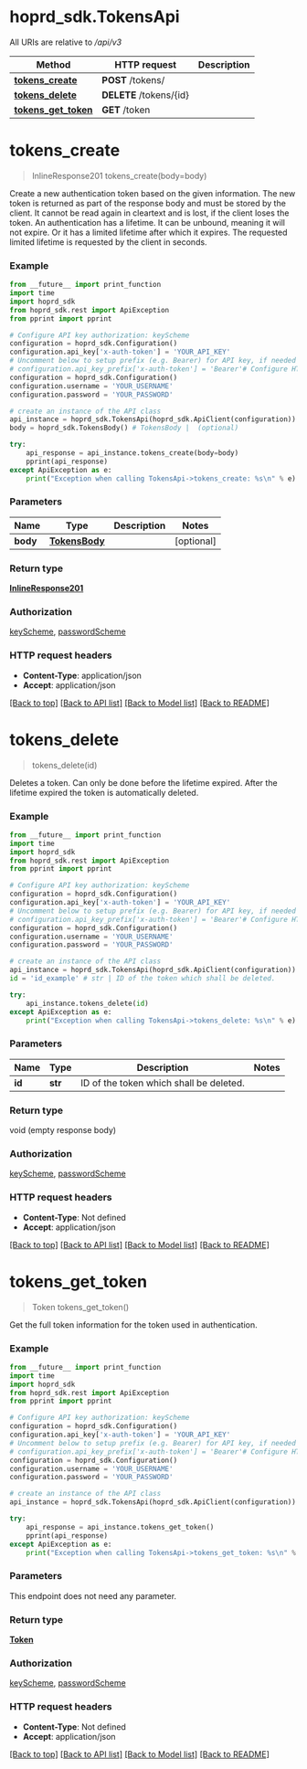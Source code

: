 # hoprd_sdk.TokensApi

All URIs are relative to */api/v3*

Method | HTTP request | Description
------------- | ------------- | -------------
[**tokens_create**](TokensApi.md#tokens_create) | **POST** /tokens/ | 
[**tokens_delete**](TokensApi.md#tokens_delete) | **DELETE** /tokens/{id} | 
[**tokens_get_token**](TokensApi.md#tokens_get_token) | **GET** /token | 

# **tokens_create**
> InlineResponse201 tokens_create(body=body)



Create a new authentication token based on the given information. The new token is returned as part of the response body and must be stored by the client. It cannot be read again in cleartext and is lost, if the client loses the token. An authentication has a lifetime. It can be unbound, meaning it will not expire. Or it has a limited lifetime after which it expires. The requested limited lifetime is requested by the client in seconds.

### Example
```python
from __future__ import print_function
import time
import hoprd_sdk
from hoprd_sdk.rest import ApiException
from pprint import pprint

# Configure API key authorization: keyScheme
configuration = hoprd_sdk.Configuration()
configuration.api_key['x-auth-token'] = 'YOUR_API_KEY'
# Uncomment below to setup prefix (e.g. Bearer) for API key, if needed
# configuration.api_key_prefix['x-auth-token'] = 'Bearer'# Configure HTTP basic authorization: passwordScheme
configuration = hoprd_sdk.Configuration()
configuration.username = 'YOUR_USERNAME'
configuration.password = 'YOUR_PASSWORD'

# create an instance of the API class
api_instance = hoprd_sdk.TokensApi(hoprd_sdk.ApiClient(configuration))
body = hoprd_sdk.TokensBody() # TokensBody |  (optional)

try:
    api_response = api_instance.tokens_create(body=body)
    pprint(api_response)
except ApiException as e:
    print("Exception when calling TokensApi->tokens_create: %s\n" % e)
```

### Parameters

Name | Type | Description  | Notes
------------- | ------------- | ------------- | -------------
 **body** | [**TokensBody**](TokensBody.md)|  | [optional] 

### Return type

[**InlineResponse201**](InlineResponse201.md)

### Authorization

[keyScheme](../README.md#keyScheme), [passwordScheme](../README.md#passwordScheme)

### HTTP request headers

 - **Content-Type**: application/json
 - **Accept**: application/json

[[Back to top]](#) [[Back to API list]](../README.md#documentation-for-api-endpoints) [[Back to Model list]](../README.md#documentation-for-models) [[Back to README]](../README.md)

# **tokens_delete**
> tokens_delete(id)



Deletes a token. Can only be done before the lifetime expired. After the lifetime expired the token is automatically deleted.

### Example
```python
from __future__ import print_function
import time
import hoprd_sdk
from hoprd_sdk.rest import ApiException
from pprint import pprint

# Configure API key authorization: keyScheme
configuration = hoprd_sdk.Configuration()
configuration.api_key['x-auth-token'] = 'YOUR_API_KEY'
# Uncomment below to setup prefix (e.g. Bearer) for API key, if needed
# configuration.api_key_prefix['x-auth-token'] = 'Bearer'# Configure HTTP basic authorization: passwordScheme
configuration = hoprd_sdk.Configuration()
configuration.username = 'YOUR_USERNAME'
configuration.password = 'YOUR_PASSWORD'

# create an instance of the API class
api_instance = hoprd_sdk.TokensApi(hoprd_sdk.ApiClient(configuration))
id = 'id_example' # str | ID of the token which shall be deleted.

try:
    api_instance.tokens_delete(id)
except ApiException as e:
    print("Exception when calling TokensApi->tokens_delete: %s\n" % e)
```

### Parameters

Name | Type | Description  | Notes
------------- | ------------- | ------------- | -------------
 **id** | **str**| ID of the token which shall be deleted. | 

### Return type

void (empty response body)

### Authorization

[keyScheme](../README.md#keyScheme), [passwordScheme](../README.md#passwordScheme)

### HTTP request headers

 - **Content-Type**: Not defined
 - **Accept**: application/json

[[Back to top]](#) [[Back to API list]](../README.md#documentation-for-api-endpoints) [[Back to Model list]](../README.md#documentation-for-models) [[Back to README]](../README.md)

# **tokens_get_token**
> Token tokens_get_token()



Get the full token information for the token used in authentication.

### Example
```python
from __future__ import print_function
import time
import hoprd_sdk
from hoprd_sdk.rest import ApiException
from pprint import pprint

# Configure API key authorization: keyScheme
configuration = hoprd_sdk.Configuration()
configuration.api_key['x-auth-token'] = 'YOUR_API_KEY'
# Uncomment below to setup prefix (e.g. Bearer) for API key, if needed
# configuration.api_key_prefix['x-auth-token'] = 'Bearer'# Configure HTTP basic authorization: passwordScheme
configuration = hoprd_sdk.Configuration()
configuration.username = 'YOUR_USERNAME'
configuration.password = 'YOUR_PASSWORD'

# create an instance of the API class
api_instance = hoprd_sdk.TokensApi(hoprd_sdk.ApiClient(configuration))

try:
    api_response = api_instance.tokens_get_token()
    pprint(api_response)
except ApiException as e:
    print("Exception when calling TokensApi->tokens_get_token: %s\n" % e)
```

### Parameters
This endpoint does not need any parameter.

### Return type

[**Token**](Token.md)

### Authorization

[keyScheme](../README.md#keyScheme), [passwordScheme](../README.md#passwordScheme)

### HTTP request headers

 - **Content-Type**: Not defined
 - **Accept**: application/json

[[Back to top]](#) [[Back to API list]](../README.md#documentation-for-api-endpoints) [[Back to Model list]](../README.md#documentation-for-models) [[Back to README]](../README.md)

